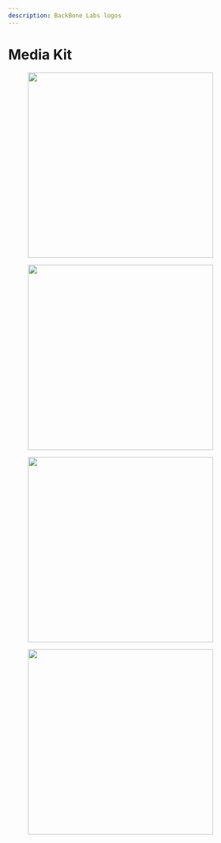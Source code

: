 ```yaml
---
description: BackBone Labs logos
---
```


# Media Kit

<figure><img src="https://litepaper.backbonelabs.io/~gitbook/image?url=https:%2F%2F3216413369-files.gitbook.io%2F%7E%2Ffiles%2Fv0%2Fb%2Fgitbook-x-prod.appspot.com%2Fo%2Fspaces%252FoJxcq1HrUHcEPMCd5s3G%252Fuploads%252F3gA13BICa1EA81JpnKuK%252Flogo-bg-noedge.png%3Falt=media%26token=40a7d84f-e951-42b6-9e58-bbcad297f015&#x26;width=768&#x26;dpr=4&#x26;quality=100&#x26;sign=032a8c6cce63cc704ac9212f06282ff6381b78d4968ef0d3ed2e9df76727442c" alt="" width="375"><figcaption></figcaption></figure>

<figure><img src="https://litepaper.backbonelabs.io/~gitbook/image?url=https:%2F%2F3216413369-files.gitbook.io%2F%7E%2Ffiles%2Fv0%2Fb%2Fgitbook-x-prod.appspot.com%2Fo%2Fspaces%252FoJxcq1HrUHcEPMCd5s3G%252Fuploads%252FaauWgopej9RyLGG0Baa7%252Flogo.png%3Falt=media%26token=f98e1d2c-97ac-464b-9550-6034ef7a068c&#x26;width=768&#x26;dpr=4&#x26;quality=100&#x26;sign=bc54663d9bffa5092a97db608b769ddaea42e564b0700d04630eee29049b1e29" alt="" width="375"><figcaption></figcaption></figure>

<figure><img src="https://litepaper.backbonelabs.io/~gitbook/image?url=https:%2F%2F3216413369-files.gitbook.io%2F%7E%2Ffiles%2Fv0%2Fb%2Fgitbook-x-prod.appspot.com%2Fo%2Fspaces%252FoJxcq1HrUHcEPMCd5s3G%252Fuploads%252Fr5eGXfOmFeWqP3KHFEiM%252Flogo2%2520%252B%2520tesxt%2520big.png%3Falt=media%26token=41d902a7-57ca-4f4d-9de2-b03d02b9ea7c&#x26;width=768&#x26;dpr=4&#x26;quality=100&#x26;sign=067d65ba93c78b9471ea4e902ebc5c57152d4dcb2374720e1617cee60f564399" alt="" width="375"><figcaption></figcaption></figure>

<figure><img src="https://litepaper.backbonelabs.io/~gitbook/image?url=https:%2F%2F3216413369-files.gitbook.io%2F%7E%2Ffiles%2Fv0%2Fb%2Fgitbook-x-prod.appspot.com%2Fo%2Fspaces%252FoJxcq1HrUHcEPMCd5s3G%252Fuploads%252FpIHLReomXgD7TsWMX81d%252Flogo-text-big.png%3Falt=media%26token=eebe91b7-4d3f-4396-a217-91b71cd12823&#x26;width=768&#x26;dpr=4&#x26;quality=100&#x26;sign=8bb1804273f364d152d011a68f47353c3f62a2610332d01222f5a11f3b4c2537" alt="" width="375"><figcaption></figcaption></figure>

